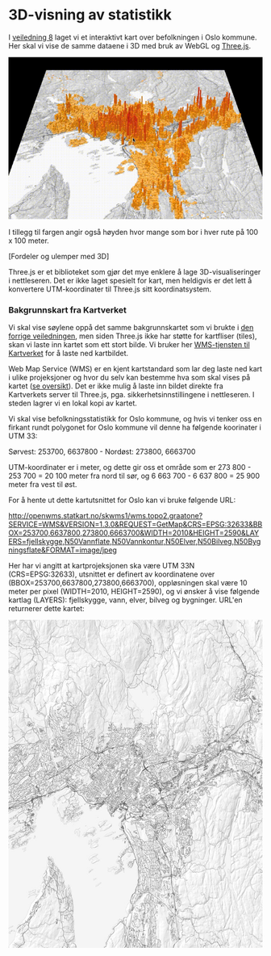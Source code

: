 # 3D-visning av statistikk

I <a href="https://github.com/GeoForum/veiledning08">veiledning 8</a> laget vi et interaktivt kart over befolkningen i Oslo kommune. 
Her skal vi vise de samme dataene i 3D med bruk av WebGL og <a href="http://threejs.org/">Three.js</a>. 

[![3D befolkningskart for Oslo](img/oslo3d.gif)](http://geoforum.github.io/veiledning09/)

I tillegg til fargen angir også høyden hvor mange som bor i hver rute på 100 x 100 meter. 

[Fordeler og ulemper med 3D]

Three.js er et biblioteket som gjør det mye enklere å lage 3D-visualiseringer i nettleseren. Det er ikke laget spesielt for kart, men heldigvis er det lett å konvertere UTM-koordinater til Three.js sitt koordinatsystem. 

### Bakgrunnskart fra Kartverket

Vi skal vise søylene oppå det samme bakgrunnskartet som vi brukte i <a href="https://github.com/GeoForum/veiledning08">den forrige veiledningen</a>, men siden Three.js ikke har støtte for kartfliser (tiles), skan vi laste inn kartet som ett stort bilde. Vi bruker her <a href="http://kartverket.no/Kart/Gratis-kartdata/WMS-tjenester/">WMS-tjensten til Kartverket</a> for å laste ned kartbildet. 
 
Web Map Service (WMS) er en kjent kartstandard som lar deg laste ned kart i ulike projeksjoner og hvor du selv kan bestemme hva som skal vises på kartet (<a href="http://openwms.statkart.no/skwms1/wms.topo2.graatone?SERVICE=WMS&VERSION=1.3.0&REQUEST=GetCapabilities">se oversikt</a>). Det er ikke mulig å laste inn bildet direkte fra Kartverkets server til Three.js, pga. sikkerhetsinnstillingene i nettleseren. I steden lagrer vi en lokal kopi av kartet. 



Vi skal vise befolkningsstatistikk for Oslo kommune, og hvis vi tenker oss en firkant rundt polygonet for Oslo kommune vil denne ha følgende koorinater i UTM 33:

Sørvest: 253700, 6637800 - Nordøst: 273800, 6663700

UTM-koordinater er i meter, og dette gir oss et område som er 273 800 - 253 700 = 20 100 meter fra nord til sør, og 6 663 700 - 6 637 800 = 25 900 meter fra vest til øst.  
 
For å hente ut dette kartutsnittet for Oslo kan vi bruke følgende URL: 
 
<a href="http://openwms.statkart.no/skwms1/wms.topo2.graatone?SERVICE=WMS&VERSION=1.3.0&REQUEST=GetMap&CRS=EPSG:32633&BBOX=253700,6637800,273800,6663700&WIDTH=2010&HEIGHT=2590&LAYERS=fjellskygge,N50Vannflate,N50Vannkontur,N50Elver,N50Bilveg,N50Bygningsflate&FORMAT=image/jpeg">http://openwms.statkart.no/skwms1/wms.topo2.graatone?SERVICE=WMS&VERSION=1.3.0&REQUEST=GetMap&CRS=EPSG:32633&BBOX=253700,6637800,273800,6663700&WIDTH=2010&HEIGHT=2590&LAYERS=fjellskygge,N50Vannflate,N50Vannkontur,N50Elver,N50Bilveg,N50Bygningsflate&FORMAT=image/jpeg</a>

Her har vi angitt at kartprojeksjonen ska være UTM 33N (CRS=EPSG:32633), utsnittet er definert av koordinatene over (BBOX=253700,6637800,273800,6663700), oppløsningen skal være 10 meter per pixel (WIDTH=2010, HEIGHT=2590), og vi ønsker å vise følgende kartlag (LAYERS): fjellskygge, vann, elver, bilveg og bygninger. URL'en returnerer dette kartet: 

[![Bakgrunnskart for Oslo](img/wms_oslo.jpg)](https://github.com/GeoForum/veiledning09/blob/gh-pages/data/wms_oslo_topo2_graatone.jpg)